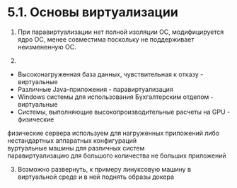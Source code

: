 # 5.1. Основы виртуализации

1. При паравиртуализации нет полной изоляции ОС, модифицируется ядро ОС, менее совместима поскольку не поддерживает неизмененную ОС.

2. 

* Высоконагруженная база данных, чувствительная к отказу - виртуальные
* Различные Java-приложения - паравиртуализация
* Windows системы для использования Бухгалтерским отделом - виртуальные
* Системы, выполняющие высокопроизводительные расчеты на GPU - физические

физические сервера используем для нагруженных приложений либо нестандартных аппаратных конфигураций  
вуртуальные машины для различных систем   
паравиртуализацию для большого количества не больших приложений  

3. Возможно развернуть, к примеру линуксовую машину в виртуальной среде и в ней поднять образы докера


